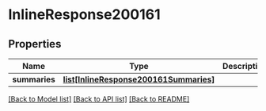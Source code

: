 # InlineResponse200161

## Properties
Name | Type | Description | Notes
------------ | ------------- | ------------- | -------------
**summaries** | [**list[InlineResponse200161Summaries]**](InlineResponse200161Summaries.md) |  | [optional] 

[[Back to Model list]](../README.md#documentation-for-models) [[Back to API list]](../README.md#documentation-for-api-endpoints) [[Back to README]](../README.md)

